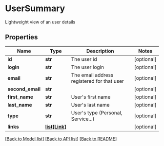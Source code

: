 # UserSummary

Lightweight view of an user details

## Properties
Name | Type | Description | Notes
------------ | ------------- | ------------- | -------------
**id** | **str** | The user id | [optional] 
**login** | **str** | The user login | [optional] 
**email** | **str** | The email address registered for that user | [optional] 
**second_email** | **str** |  | [optional] 
**first_name** | **str** | User&#39;s first name | [optional] 
**last_name** | **str** | User&#39;s last name | [optional] 
**type** | **str** | User&#39;s type (Personal, Service...) | [optional] 
**links** | [**list[Link]**](Link.md) |  | [optional] 

[[Back to Model list]](../README.md#documentation-for-models) [[Back to API list]](../README.md#documentation-for-api-endpoints) [[Back to README]](../README.md)


